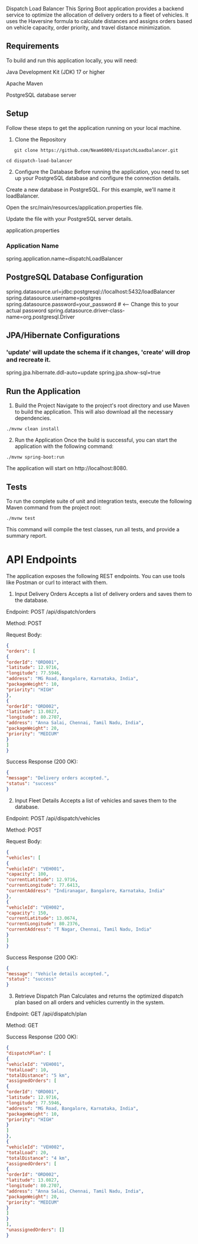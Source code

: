 Dispatch Load Balancer
This Spring Boot application provides a backend service to optimize the allocation of delivery orders to a fleet of vehicles. It uses the Haversine formula to calculate distances and assigns orders based on vehicle capacity, order priority, and travel distance minimization.

## Requirements
To build and run this application locally, you will need:

Java Development Kit (JDK) 17 or higher

Apache Maven

PostgreSQL database server

## Setup
Follow these steps to get the application running on your local machine.

1. Clone the Repository
```
   git clone https://github.com/Neam6009/dispatchLoadbalancer.git
```
```
cd dispatch-load-balancer
```

2. Configure the Database
   Before running the application, you need to set up your PostgreSQL database and configure the connection details.

Create a new database in PostgreSQL. For this example, we'll name it loadBalancer.

Open the src/main/resources/application.properties file.

Update the file with your PostgreSQL server details.

application.properties

### Application Name
spring.application.name=dispatchLoadBalancer

## PostgreSQL Database Configuration
spring.datasource.url=jdbc:postgresql://localhost:5432/loadBalancer
spring.datasource.username=postgres
spring.datasource.password=your_password # <-- Change this to your actual password
spring.datasource.driver-class-name=org.postgresql.Driver

## JPA/Hibernate Configurations
### 'update' will update the schema if it changes, 'create' will drop and recreate it.
spring.jpa.hibernate.ddl-auto=update
spring.jpa.show-sql=true

## Run the Application
1. Build the Project
   Navigate to the project's root directory and use Maven to build the application. This will also download all the necessary dependencies.
```
./mvnw clean install
```

2. Run the Application
   Once the build is successful, you can start the application with the following command:

```
./mvnw spring-boot:run
```

The application will start on http://localhost:8080.

## Tests
To run the complete suite of unit and integration tests, execute the following Maven command from the project root:
```
./mvnw test
```

This command will compile the test classes, run all tests, and provide a summary report.

# API Endpoints
The application exposes the following REST endpoints. You can use tools like Postman or curl to interact with them.

1. Input Delivery Orders
   Accepts a list of delivery orders and saves them to the database.

Endpoint: POST /api/dispatch/orders

Method: POST

Request Body:

```json
{
"orders": [
{
"orderId": "ORD001",
"latitude": 12.9716,
"longitude": 77.5946,
"address": "MG Road, Bangalore, Karnataka, India",
"packageWeight": 10,
"priority": "HIGH"
},
{
"orderId": "ORD002",
"latitude": 13.0827,
"longitude": 80.2707,
"address": "Anna Salai, Chennai, Tamil Nadu, India",
"packageWeight": 20,
"priority": "MEDIUM"
}
]
}
```


Success Response (200 OK):
```json
{
"message": "Delivery orders accepted.",
"status": "success"
}
```


2. Input Fleet Details
   Accepts a list of vehicles and saves them to the database.

Endpoint: POST /api/dispatch/vehicles

Method: POST

Request Body:
```json
{
"vehicles": [
{
"vehicleId": "VEH001",
"capacity": 100,
"currentLatitude": 12.9716,
"currentLongitude": 77.6413,
"currentAddress": "Indiranagar, Bangalore, Karnataka, India"
},
{
"vehicleId": "VEH002",
"capacity": 150,
"currentLatitude": 13.0674,
"currentLongitude": 80.2376,
"currentAddress": "T Nagar, Chennai, Tamil Nadu, India"
}
]
}
```


Success Response (200 OK):
```json
{
"message": "Vehicle details accepted.",
"status": "success"
}
```


3. Retrieve Dispatch Plan
   Calculates and returns the optimized dispatch plan based on all orders and vehicles currently in the system.

Endpoint: GET /api/dispatch/plan

Method: GET

Success Response (200 OK):

```json
{
"dispatchPlan": [
{
"vehicleId": "VEH001",
"totalLoad": 10,
"totalDistance": "5 km",
"assignedOrders": [
{
"orderId": "ORD001",
"latitude": 12.9716,
"longitude": 77.5946,
"address": "MG Road, Bangalore, Karnataka, India",
"packageWeight": 10,
"priority": "HIGH"
}
]
},
{
"vehicleId": "VEH002",
"totalLoad": 20,
"totalDistance": "4 km",
"assignedOrders": [
{
"orderId": "ORD002",
"latitude": 13.0827,
"longitude": 80.2707,
"address": "Anna Salai, Chennai, Tamil Nadu, India",
"packageWeight": 20,
"priority": "MEDIUM"
}
]
}
],
"unassignedOrders": []
}
```

